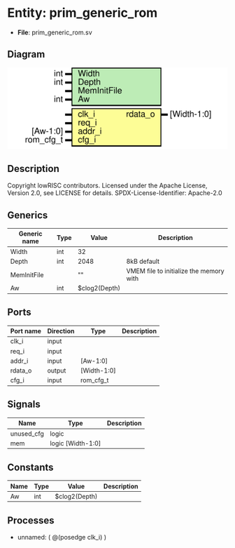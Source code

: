 # Entity: prim_generic_rom

- **File**: prim_generic_rom.sv
## Diagram

![Diagram](prim_generic_rom.svg "Diagram")
## Description

Copyright lowRISC contributors.
 Licensed under the Apache License, Version 2.0, see LICENSE for details.
 SPDX-License-Identifier: Apache-2.0
 
## Generics

| Generic name | Type | Value         | Description                             |
| ------------ | ---- | ------------- | --------------------------------------- |
| Width        | int  | 32            |                                         |
| Depth        | int  | 2048          | 8kB default                             |
| MemInitFile  |      | ""            | VMEM file to initialize the memory with |
| Aw           | int  | $clog2(Depth) |                                         |
## Ports

| Port name | Direction | Type        | Description |
| --------- | --------- | ----------- | ----------- |
| clk_i     | input     |             |             |
| req_i     | input     |             |             |
| addr_i    | input     | [Aw-1:0]    |             |
| rdata_o   | output    | [Width-1:0] |             |
| cfg_i     | input     | rom_cfg_t   |             |
## Signals

| Name       | Type              | Description |
| ---------- | ----------------- | ----------- |
| unused_cfg | logic             |             |
| mem        | logic [Width-1:0] |             |
## Constants

| Name | Type | Value         | Description |
| ---- | ---- | ------------- | ----------- |
| Aw   | int  | $clog2(Depth) |             |
## Processes
- unnamed: ( @(posedge clk_i) )
